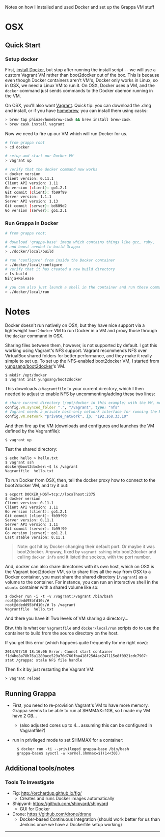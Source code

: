 Notes on how I installed and used Docker and set up the Grappa VM stuff

# OSX

## Quick Start
### Setup docker
First, [install Docker](https://docs.docker.com/installation/mac/), but stop after running the install script -- we will use a custom Vagrant VM rather than boot2docker out of the box. This is because even though Docker containers aren't VM's, Docker only works in Linux, so in OSX, we need a Linux VM to run it. On OSX, Docker uses a VM, and the `docker` command just sends commands to the Docker daemon running in the VM.

On OSX, you'll also want [Vagrant](http://www.vagrantup.com/downloads.html). Quick tip: you can download the .dmg and install, or if you have [homebrew](http://brew.sh/), you can install them using casks:

~~~ bash
> brew tap phinze/homebrew-cask && brew install brew-cask
> brew cask install vagrant
~~~

Now we need to fire up our VM which will run Docker for us.

~~~ bash
# from grappa root
> cd docker

# setup and start our Docker VM
> vagrant up

# verify that the docker command now works
> docker version
Client version: 0.11.1
Client API version: 1.11
Go version (client): go1.2.1
Git commit (client): fb99f99
Server version: 1.1.1
Server API version: 1.13
Git commit (server): bd609d2
Go version (server): go1.2.1
~~~

### Run Grappa in Docker
~~~ bash
# from grappa root:

# download 'grappa-base' image which contains things like gcc, ruby,
# and boost needed to build Grappa
> ./docker/local/build

# run 'configure' from inside the Docker container
> ./docker/local/configure
# verify that it has created a new build directory
> ls build
Ninja+Release

# you can also just launch a shell in the container and run these commands yourself:
> ./docker/local/run

~~~

# Notes

Docker doesn't run natively on OSX, but they have nice support via a lightweight `boot2docker` VM to run Docker in a VM and proxy those through the `docker` command in OSX.

Sharing files between them, however, is not supported by default. I got this working using Vagrant's NFS support. Vagrant recommends NFS over VirtualBox shared folders for better performance, and they make it really simple to set up. To set up the NFS-enabled boot2docker VM, I started from [yungsang/boot2docker][]'s VM.

	$ mkdir /opt/docker
	$ vagrant init yungsang/boot2docker

This downloads a `Vagrantfile` to your current directory, which I then needed to adjust to enable NFS by uncommenting/adding these two lines:

~~~ ruby
# share current directory (/opt/docker in this example) with the VM, mounted at /vagrant
config.vm.synced_folder ".", "/vagrant", type: "nfs"
# Vagrant needs a private host-only network interface for running the NFS shared folder
config.vm.network "private_network", ip: "192.168.33.10"
~~~

And then fire up the VM (downloads and configures and launches the VM defined by the Vagrantfile):

	$ vagrant up

Test the shared directory:

	$ echo hello > hello.txt
	$ vagrant ssh
	docker@boot2docker:~$ ls /vagrant
	Vagrantfile  hello.txt

To run Docker from OSX, then, tell the docker proxy how to connect to the boot2docker VM, and try it out:

	$ export DOCKER_HOST=tcp://localhost:2375
	$ docker version
	Client version: 0.11.1
	Client API version: 1.11
	Go version (client): go1.2.1
	Git commit (client): fb99f99
	Server version: 0.11.1
	Server API version: 1.11
	Git commit (server): fb99f99
	Go version (server): go1.2.1
	Last stable version: 0.11.1

> Note: got hit by Docker changing their default port. Or maybe it was boot2docker. Anyway, fixed by `vagrant ssh`ing into boot2docker and calling `docker info` and it listed the sockets, with the port number.

And, docker can also share directories with its own host, which on OSX is the Vagrant boot2docker VM, so to share files all the way from OSX to a Docker container, you must share the shared directory (`/vagrant`) as a volume to the container. For instance, you can run an interactive shell in the `ubuntu` container with a shared volume like so:

	$ docker run -i -t -v /vagrant:/vagrant /bin/bash
	root@ddedd95bfd10:/#
	root@ddedd95bfd10:/# ls /vagrant
	Vagrantfile  hello.txt

And there you have it! Two levels of VM sharing a directory...

Btw, this is what our `Vagrantfile` and `docker/local/run` scripts do to use the container to build from the source directory on the host.

If you get this error (which happens quite frequently for me right now):

    2014/07/10 18:16:06 Error: Cannot start container f1d4be8a78b76a1280ace529a70d760fba418f25d4ac247115e8f0921cdc7907:
    stat /grappa: stale NFS file handle

Then fix it by just restarting the Vagrant VM:

    > vagrant reload


## Running Grappa
- First, you need to re-provision Vagrant's VM to have more memory. Grappa seems to be able to run at SHMMAX=1GB, so I made my VM have 2 GB...
	- (also adjusted cores up to 4... assuming this can be configured in Vagrantfile?)
- run in privileged mode to set SHMMAX for a container:

		$ docker run -ti --privileged grappa-base /bin/bash
		grappa-base$ sysctl -w kernel.shmmax=$((1<<30))

## Additional tools/notes
### Tools To Investigate
- Fig: http://orchardup.github.io/fig/
  - Creates and runs Docker images automatically
- Shipyard: https://github.com/shipyard/shipyard
  - GUI for Docker
- Drone: https://github.com/drone/drone
  - Docker-based Continuous Integration (should work better for us than Jenkins once we have a Dockerfile setup working)


---
[yungsang/boot2docker]: https://vagrantcloud.com/yungsang/boot2docker
